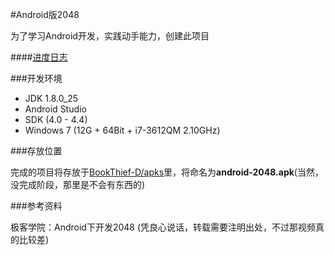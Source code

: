 #Android版2048

为了学习Android开发，实践动手能力，创建此项目

####[进度日志](https://github.com/BookThief-D/android-2048/blob/master/log.md)

###开发环境

* JDK 1.8.0_25
* Android Studio
* SDK (4.0 - 4.4)
* Windows 7 \(12G + 64Bit + i7-3612QM 2.10GHz\)

###存放位置

完成的项目将存放于[BookThief-D/apks](http://github.com/bookthief-d/apks)里，将命名为**android-2048.apk**\(当然，没完成阶段，那里是不会有东西的\)

###参考资料

极客学院：Android下开发2048 \(凭良心说话，转载需要注明出处，不过那视频真的比较差\)